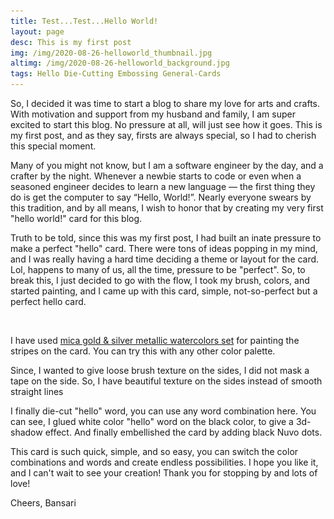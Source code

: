 ```yaml
---
title: Test...Test...Hello World!
layout: page
desc: This is my first post
img: /img/2020-08-26-helloworld_thumbnail.jpg
altimg: /img/2020-08-26-helloworld_background.jpg
tags: Hello Die-Cutting Embossing General-Cards
---
```


So, I decided it was time to start a blog to share my love for arts and crafts. With motivation and support from my husband and family, I am super excited to start this blog. No pressure at all, will just see how it goes. This is my first post, and as they say, firsts are always special, so I had to cherish this special moment.

Many of you might not know, but I am a software engineer by the day, and a crafter by the night. Whenever a newbie starts to code or even when a seasoned engineer decides to learn a new language — the first thing they do is get the computer to say “Hello, World!”. Nearly everyone swears by this tradition, and by all means, I wish to honor that by creating my very first "hello world!" card for this blog.

Truth to be told, since this was my first post, I had built an inate pressure to make a perfect "hello" card. There were tons of ideas popping in my mind, and I was really having a hard time deciding a theme or layout for the card. Lol, happens to many of us, all the time, pressure to be "perfect". So, to break this, I just decided to go with the flow, I took my brush, colors, and started painting, and I came up with this card, simple, not-so-perfect but a perfect hello card.


<img src="/img/lazyload-ph.png" data-src="/img/2020-08-26-helloworld_1.jpg" class="img-fluid mx-auto d-block lazyload" alt="sanfran" />

I have used [mica gold & silver metallic watercolors set](!https://www.amazon.com/Coliro-M600-Watercolor-Metallic-6-Color/dp/B01D081YK8) for painting the stripes on the card. You can try this with any other color palette. 

Since, I wanted to give loose brush texture on the sides, I did not mask a tape on the side. So, I have beautiful texture on the sides instead of smooth straight lines

I finally die-cut "hello" word, you can use any word combination here. You can see, I glued white color "hello" word on the black color, to give a 3d-shadow effect. And finally embellished the card by adding black Nuvo dots.

This card is such quick, simple, and so easy, you can switch the color combinations and words and create endless possibilities. I hope you like it, and I can't wait to see your creation! Thank you for stopping by and lots of love!

Cheers,
Bansari




